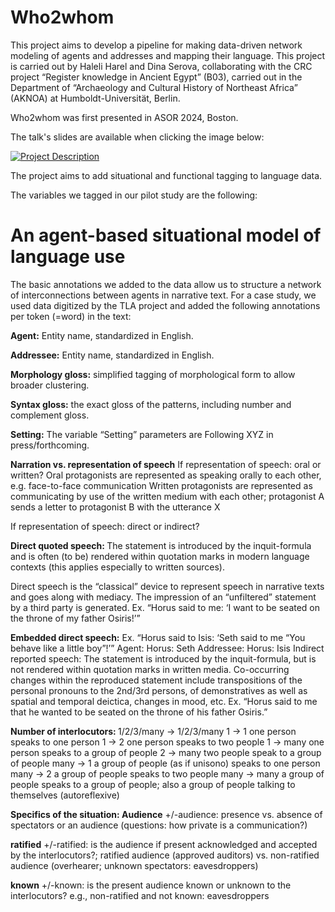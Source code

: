 # Who2whom


This project aims to develop a pipeline for making data-driven network modeling of agents and addresses and mapping their language. 
This project is carried out by Haleli Harel and Dina Serova, collaborating with the CRC project “Register knowledge in Ancient Egypt” (B03), 
carried out in the Department of “Archaeology and Cultural History of Northeast Africa” (AKNOA) at Humboldt-Universität, Berlin.

Who2whom was first presented in ASOR 2024, Boston. 

The talk's slides are available when clicking the image below: 


[![Project Description](https://github.com/user-attachments/assets/2005bbbc-f701-41fc-9899-d9f57ded96f7)](https://docs.google.com/presentation/d/e/2PACX-1vS_uQBTSoB4tSFfS4Zj1Dc2zUsAiTKdkwETrvtc0Yb_O2see8Nb0KIWXDbzE3ySm1SntC8bhtU7Ar7s/pub?start=false&loop=false&delayms=3000)


The project aims to add situational and functional tagging to language data. 

The variables we tagged in our pilot study are the following: 

<H1> An agent-based situational model of language use </H1>

The basic annotations we added to the data allow us to structure a network of interconnections between agents in narrative text.
For a case study, we used data digitized by the TLA project and added the following annotations per token (=word) in the text:  

<b>Agent:</b> Entity name, standardized in English. 

<b>Addressee:</b> Entity name, standardized in English. 

<b>Morphology gloss:</b> simplified tagging of morphological form to allow broader clustering. 

<b>Syntax gloss:</b> the exact gloss of the patterns, including number and complement gloss. 

<b>Setting:</b> The variable “Setting” parameters are Following XYZ in press/forthcoming. 

<b>Narration vs. representation of speech</b>
If representation of speech: oral or written?
Oral protagonists are represented as speaking orally to each other, 
e.g. face-to-face communication
Written protagonists are represented as communicating by use of the written medium with each other; 
protagonist A sends a letter to protagonist B with the utterance X

If representation of speech: direct or indirect?

<b>Direct quoted speech: </b>
The statement is introduced by the inquit-formula and is often (to be) rendered within quotation marks 
in modern language contexts (this applies especially to written sources). 

Direct speech is the “classical” device to represent speech in narrative texts and goes along with mediacy. 
The impression of an “unfiltered” statement by a third party is generated.
Ex. “Horus said to me: ‘I want  to be seated on the throne of my father Osiris!’”

<b>Embedded direct speech:</b>
Ex. “Horus said to Isis: ‘Seth said to me “You behave like a little boy”!’”
Agent: Horus: Seth
Addressee: Horus: Isis
Indirect reported speech:
The statement is introduced by the inquit-formula, 
but is not rendered within quotation marks in written media. 
Co-occurring changes within the reproduced statement include transpositions of 
the personal pronouns to the 2nd/3rd persons, of demonstratives as well as spatial 
and temporal deictica, changes in mood, etc.
Ex. “Horus said to me that he wanted to be seated on the throne of his father Osiris.”

<b>Number of interlocutors: </b>
1/2/3/many → 1/2/3/many 
1 → 1			one person speaks to one person
1 → 2			one person speaks to two people
1 → many		one person speaks to a group of people
2 → many		two people speak to a group of people
many → 1		a group of people (as if unisono) speaks to one person
many → 2		a group of people speaks to two people
many → many	a group of people speaks to a group of people; also a group of 
people talking to themselves  (autoreflexive)

<b>Specifics of the situation: </b>
<b>Audience</b>
+/-audience: presence vs. absence of spectators or an audience (questions: how private is a communication?)

<b>ratified</b>
+/-ratified: is the audience if present acknowledged and accepted by the interlocutors?; 
ratified audience (approved auditors) vs. non-ratified audience (overhearer; unknown spectators: eavesdroppers) 

<b>known</b>
+/-known: is the present audience known or unknown to the interlocutors? 
e.g., non-ratified and not known: eavesdroppers






